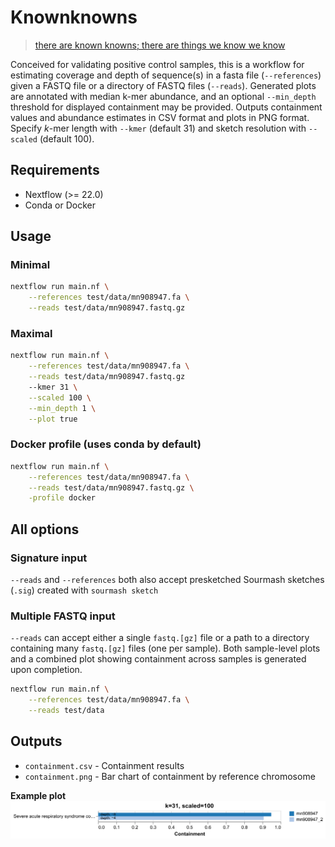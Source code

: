 # Knownknowns

> [there are known knowns; there are things we know we know](https://en.wikipedia.org/wiki/There_are_unknown_unknowns)

Conceived for validating positive control samples, this is a workflow for estimating coverage and depth of sequence(s) in a fasta file (`--references`) given a FASTQ file or a directory of FASTQ files (`--reads`). Generated plots are annotated with median k-mer abundance, and an optional `--min_depth` threshold for displayed containment may be provided. Outputs containment values and abundance estimates in CSV format and plots in PNG format. Specify *k*-mer length with `--kmer`  (default 31) and sketch resolution with `--scaled` (default 100).

## Requirements

- Nextflow (>= 22.0)
- Conda or Docker

## Usage

### Minimal

```bash
nextflow run main.nf \
    --references test/data/mn908947.fa \
    --reads test/data/mn908947.fastq.gz
```

### Maximal

```bash
nextflow run main.nf \
    --references test/data/mn908947.fa \
    --reads test/data/mn908947.fastq.gz
    --kmer 31 \
    --scaled 100 \
    --min_depth 1 \
    --plot true
```

### Docker profile (uses conda by default)

```bash
nextflow run main.nf \
    --references test/data/mn908947.fa \
    --reads test/data/mn908947.fastq.gz \
    -profile docker
```

## All options



### Signature input

`--reads` and `--references` both also accept presketched Sourmash sketches (`.sig`) created with `sourmash sketch`

### Multiple FASTQ input

`--reads` can accept either a single `fastq.[gz]` file or a path to a directory containing many `fastq.[gz]` files (one per sample). Both sample-level plots and a combined plot showing containment across samples is generated upon completion.

```bash
nextflow run main.nf \
    --references test/data/mn908947.fa \
    --reads test/data
```

## Outputs

- `containment.csv` - Containment results
- `containment.png` - Bar chart of containment by reference chromosome

**Example plot**
![Example containment.png](containment.png "Example containment.png")
